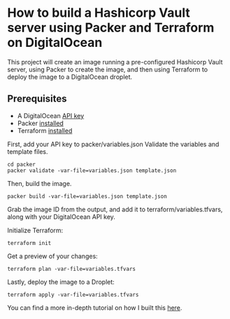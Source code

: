 # How to build a Hashicorp Vault server using Packer and Terraform on DigitalOcean 

This project will create an image running a pre-configured Hashicorp Vault server, using Packer to create the image, and then using Terraform to deploy the image to a DigitalOcean droplet.

## Prerequisites

- A DigitalOcean [API key](https://www.digitalocean.com/docs/api/create-personal-access-token/)
- Packer [installed](https://www.packer.io/intro/getting-started/install.html)
- Terraform [installed](https://learn.hashicorp.com/terraform/getting-started/install.html)

First, add your API key to packer/variables.json
Validate the variables and template files.

```shell
cd packer
packer validate -var-file=variables.json template.json
```

Then, build the image.

```shell
packer build -var-file=variables.json template.json
```

Grab the image ID from the output, and add it to terraform/variables.tfvars, along with your DigitalOcean API key.

Initialize Terraform:

```shell
terraform init
```

Get a preview of your changes:

```
terraform plan -var-file=variables.tfvars
```

Lastly, deploy the image to a Droplet:

```shell
terraform apply -var-file=variables.tfvars
```

You can find a more in-depth tutorial on how I built this [here](https://adotpalindrome.wordpress.com/2020/01/12/how-to-build-a-hashicorp-vault-server-using-packer-and-terraform-on-digitalocean/).

